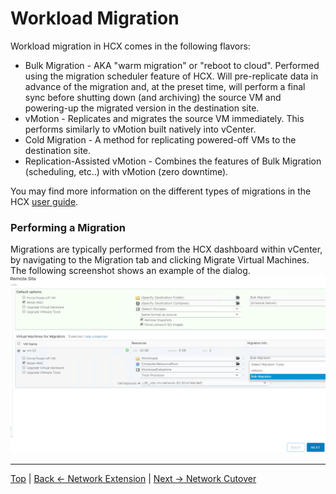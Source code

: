 # Workload Migration
Workload migration in HCX comes in the following flavors:
* Bulk Migration - AKA "warm migration" or "reboot to cloud". Performed using the migration scheduler feature of HCX. Will pre-replicate data in advance of the migration and, at the preset time, will perform a final sync before shutting down (and archiving) the source VM and powering-up the migrated version in the destination site.
* vMotion - Replicates and migrates the source VM immediately. This performs similarly to vMotion built natively into vCenter.
* Cold Migration - A method for replicating powered-off VMs to the destination site.
* Replication-Assisted vMotion - Combines the features of Bulk Migration (scheduling, etc..) with vMotion (zero downtime).

You may find more information on the different types of migrations in the HCX [user guide](https://docs.vmware.com/en/VMware-NSX-Hybrid-Connect).



### Performing a Migration
Migrations are typically performed from the HCX dashboard within vCenter, by navigating to the Migration tab and clicking Migrate Virtual Machines. The following screenshot shows an example of the dialog.
![migrate.png](./illustrations/migrate/migrate.png "Migrate")



---
[Top](./README.md) | [Back <- Network Extension](./07_networkExtension.md) | [Next -> Network Cutover](./09_networkCutover.md)
